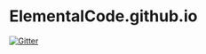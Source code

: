 # ElementalCode.github.io

[![Gitter](https://badges.gitter.im/Join%20Chat.svg)](https://gitter.im/ElementalCode/ElementalCode.github.io?utm_source=badge&utm_medium=badge&utm_campaign=pr-badge&utm_content=badge)